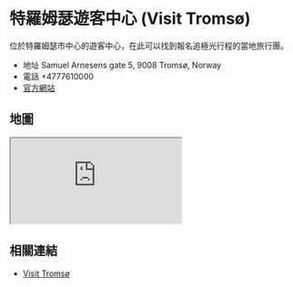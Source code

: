 # 特羅姆瑟遊客中心 (Visit Tromsø)

位於特羅姆瑟市中心的遊客中心，在此可以找到報名追極光行程的當地旅行團。

- 地址 Samuel Arnesens gate 5, 9008 Tromsø, Norway
- 電話 +4777610000
- [官方網站](https://www.visittromso.no/)

## 地圖

<iframe src="https://www.google.com/maps/embed?pb=!1m18!1m12!1m3!1d11101.335004523226!2d18.923983110839828!3d69.64706430000001!2m3!1f0!2f0!3f0!3m2!1i1024!2i768!4f13.1!3m3!1m2!1s0x45c4c5aca702364b%3A0x2c5a9544a6b9f5f9!2sVisit%20Troms%C3%B8!5e0!3m2!1sen!2stw!4v1690570343078!5m2!1sen!2stw" loading="lazy" referrerpolicy="no-referrer-when-downgrade"></iframe>

## 相關連結

- [Visit Tromsø](https://www.visittromso.no/)
